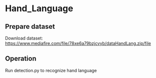 # Hand_Language
## Prepare dataset 
Download dataset: https://www.mediafire.com/file/78xe6a79bzjcvyb/dataHandLang.zip/file
## Operation 
Run detection.py to recognize hand language
